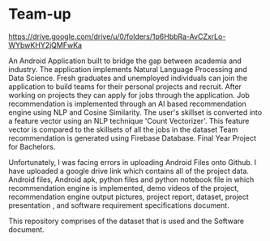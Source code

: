 # Team-up

https://drive.google.com/drive/u/0/folders/1p6HbbRa-AvCZxrLo-WYbwKHY2jQMFwKa

An Android Application built to bridge the gap between academia and industry. The application implements Natural Language Processing and Data Science. Fresh graduates and unemployed individuals can join the application to build teams for their personal projects and recruit. After working on projects they can apply for jobs through the application. Job recommendation is implemented through an AI based recommendation engine using NLP and Cosine Similarity. The user's skillset is converted into a feature vector using an NLP technique 'Count Vectorizer'. This feature vector is compared to the skillsets of all the jobs in the dataset  Team recommendation is generated using Firebase Database. Final Year Project for Bachelors.

Unfortunately, I was facing errors in uploading Android Files onto Github. I have uploaded a google drive link which contains all of the project data. Android files, Android apk, python files and python notebook file in which recommendation engine is implemented, demo videos of the project, recommendation engine output pictures, project report, dataset, project presentation , and software requirement specifications document.

This repository comprises of the dataset that is used and the Software document.
